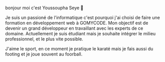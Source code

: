 bonjour moi c'est Youssoupha Seye 👋

Je suis un passioné de l'informatique c'est pourquoi j'ai choisi de faire une formation en développement web à GOMYCODE.
Mon objectif est de devenir un grand développeur en travaillant avec les experts de ce domaine.
Actuellement je suis étudiant mais je souhaite intégrer le milieu professionnel, et le plus vite possible.

J'aime le sport, en ce moment je pratique le karaté mais je fais aussi du footing et je joue souvent au foorball.

